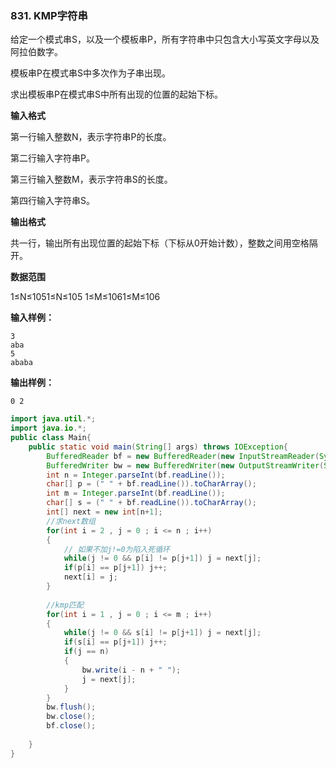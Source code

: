 

### 831. KMP字符串                           

给定一个模式串S，以及一个模板串P，所有字符串中只包含大小写英文字母以及阿拉伯数字。

模板串P在模式串S中多次作为子串出现。

求出模板串P在模式串S中所有出现的位置的起始下标。

**输入格式**

第一行输入整数N，表示字符串P的长度。

第二行输入字符串P。

第三行输入整数M，表示字符串S的长度。

第四行输入字符串S。

**输出格式**

共一行，输出所有出现位置的起始下标（下标从0开始计数），整数之间用空格隔开。

**数据范围**

1≤N≤1051≤N≤105
1≤M≤1061≤M≤106

**输入样例：**

```
3
aba
5
ababa

```

**输出样例：**

```
0 2
```





```java
import java.util.*;
import java.io.*;
public class Main{
    public static void main(String[] args) throws IOException{
        BufferedReader bf = new BufferedReader(new InputStreamReader(System.in));
        BufferedWriter bw = new BufferedWriter(new OutputStreamWriter(System.out));
        int n = Integer.parseInt(bf.readLine());
        char[] p = (" " + bf.readLine()).toCharArray(); 
        int m = Integer.parseInt(bf.readLine());
        char[] s = (" " + bf.readLine()).toCharArray();
        int[] next = new int[n+1];
        //求next数组
        for(int i = 2 , j = 0 ; i <= n ; i++)
        {
            // 如果不加j!=0为陷入死循环
            while(j != 0 && p[i] != p[j+1]) j = next[j];
            if(p[i] == p[j+1]) j++;
            next[i] = j;
        }
        
        //kmp匹配
        for(int i = 1 , j = 0 ; i <= m ; i++)
        {
            while(j != 0 && s[i] != p[j+1]) j = next[j];
            if(s[i] == p[j+1]) j++;
            if(j == n)
            {
                bw.write(i - n + " ");
                j = next[j];
            }
        }
        bw.flush();
        bw.close();
        bf.close();
        
    }
}
```

